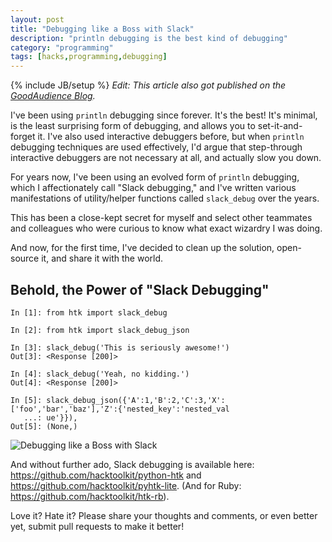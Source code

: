 ```yaml
---
layout: post
title: "Debugging like a Boss with Slack"
description: "println debugging is the best kind of debugging"
category: "programming"
tags: [hacks,programming,debugging]
---
```

{% include JB/setup %}
*Edit: This article also got published on the [GoodAudience Blog](https://blog.goodaudience.com/debugging-like-a-boss-with-slack-59e711079ddd).*

I've been using `println` debugging since forever. It's the best! It's minimal, is the least surprising form of debugging, and allows you to set-it-and-forget it. I've also used interactive debuggers before, but when `println` debugging techniques are used effectively, I'd argue that step-through interactive debuggers are not necessary at all, and actually slow you down.

For years now, I've been using an evolved form of `println` debugging, which I affectionately call "Slack debugging," and I've written various manifestations of utility/helper functions called `slack_debug` over the years.

This has been a close-kept secret for myself and select other teammates and colleagues who were curious to know what exact wizardry I was doing.

And now, for the first time, I've decided to clean up the solution, open-source it, and share it with the world.

## Behold, the Power of "Slack Debugging"

```
In [1]: from htk import slack_debug

In [2]: from htk import slack_debug_json

In [3]: slack_debug('This is seriously awesome!')
Out[3]: <Response [200]>

In [4]: slack_debug('Yeah, no kidding.')
Out[4]: <Response [200]>

In [5]: slack_debug_json({'A':1,'B':2,'C':3,'X':['foo','bar','baz'],'Z':{'nested_key':'nested_val
   ...: ue'}}),
Out[5]: (None,)
```

![Debugging like a Boss with Slack](https://user-images.githubusercontent.com/422501/61013274-e65e1e00-a336-11e9-90aa-44a6fd1e217c.png "Debugging like a Boss with Slack")

And without further ado, Slack debugging is available here: <https://github.com/hacktoolkit/python-htk> and <https://github.com/hacktoolkit/pyhtk-lite>. (And for Ruby: <https://github.com/hacktoolkit/htk-rb>).

Love it? Hate it? Please share your thoughts and comments, or even better yet, submit pull requests to make it better!
